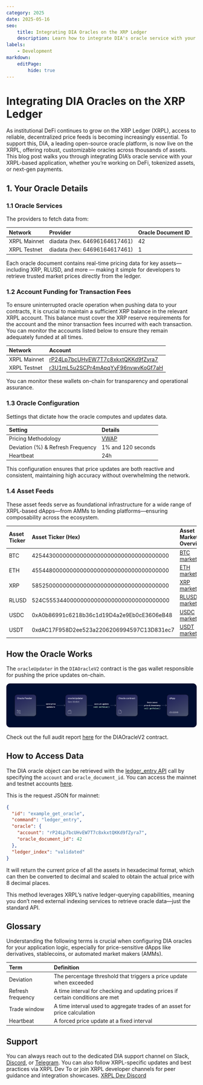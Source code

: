```yaml
---
category: 2025
date: 2025-05-16
seo:
    title: Integrating DIA Oracles on the XRP Ledger
    description: Learn how to integrate DIA's oracle service with your XRPL-based application to fetch up-to-date asset price information, whether you're working on DeFi, tokenized assets, or next-gen payments.
labels:
    - Development
markdown:
    editPage:
        hide: true
---
```

# Integrating DIA Oracles on the XRP Ledger

As institutional DeFi continues to grow on the XRP Ledger (XRPL), access to reliable, decentralized price feeds is becoming increasingly essential. To support this, DIA, a leading open-source oracle platform, is now live on the XRPL, offering robust, customizable oracles across thousands of assets. This blog post walks you through integrating DIA’s oracle service with your XRPL-based application, whether you’re working on DeFi, tokenized assets, or next-gen payments.

<!-- BREAK -->

## 1. Your Oracle Details

### 1.1 Oracle Services

The providers to fetch data from:

| Network | Provider | Oracle Document ID |
|:--------|:---------| :------------------|
| XRPL Mainnet | diadata (hex. 64696164617461) | 42 |
| XRPL Testnet | diadata (hex: 64696164617461) | 1 |

Each oracle document contains real-time pricing data for key assets—including XRP, RLUSD, and more — making it simple for developers to retrieve trusted market prices directly from the ledger.

### 1.2 Account Funding for Transaction Fees

To ensure uninterrupted oracle operation when pushing data to your contracts, it is crucial to maintain a sufficient XRP balance in the relevant XRPL account. This balance must cover the XRP reserve requirements for the account and the minor transaction fees incurred with each transaction. You can monitor the accounts listed below to ensure they remain adequately funded at all times.

| Network      | Account       |
|:-------------|:------------------|
| XRPL Mainnet | [rP24Lp7bcUHvEW7T7c8xkxtQKKd9fZyra7](https://livenet.xrpl.org/accounts/rP24Lp7bcUHvEW7T7c8xkxtQKKd9fZyra7) | 
| XRPL Testnet | [r3U1mL5u2SCPr4mApqYyF96nvwvKoGf7aH](https://testnet.xrpl.org/accounts/r3U1mL5u2SCPr4mApqYyF96nvwvKoGf7aH) |

You can monitor these wallets on-chain for transparency and operational assurance.

### 1.3 Oracle Configuration

Settings that dictate how the oracle computes and updates data.

| Setting      | Details      |
|:-------------|:------------------|
| Pricing Methodology | [VWAP](https://nexus.diadata.org/reference/pricing-methodologies/vwap-volume-weighted-average-price) |
| Deviation (%) & Refresh Frequency | 1% and 120 seconds |
| Heartbeat | 24h |

This configuration ensures that price updates are both reactive and consistent, maintaining high accuracy without overwhelming the network.

### 1.4 Asset Feeds

These asset feeds serve as foundational infrastructure for a wide range of XRPL-based dApps—from AMMs to lending platforms—ensuring composability across the ecosystem.

| Asset Ticker | Asset Ticker (Hex) | Asset Markets Overview |
|:-----------|:----------|:-------------|
| BTC | 4254430000000000000000000000000000000000 | [BTC markets](https://www.diadata.org/app/price/asset/Bitcoin/0x0000000000000000000000000000000000000000/) |
| ETH | 4554480000000000000000000000000000000000 | [ETH markets](https://www.diadata.org/app/price/asset/Ethereum/0x0000000000000000000000000000000000000000/) |
| XRP | 5852500000000000000000000000000000000000 | [XRP markets](https://www.diadata.org/app/price/asset/XRPL/0x0000000000000000000000000000000000000000/) |
| RLUSD | 524C555344000000000000000000000000000000 | [RLUSD markets](https://www.diadata.org/app/price/asset/XRPL/rMxCKbEDwqr76QuheSUMdEGf4B9xJ8m5De/) |
| USDC | 0xA0b86991c6218b36c1d19D4a2e9Eb0cE3606eB48 | [USDC markets](https://www.diadata.org/app/price/asset/Ethereum/0xA0b86991c6218b36c1d19D4a2e9Eb0cE3606eB48/) |
| USDT | 0xdAC17F958D2ee523a2206206994597C13D831ec7 | [USDT markets](https://www.diadata.org/app/price/asset/Ethereum/0xdAC17F958D2ee523a2206206994597C13D831ec7/) |


## How the Oracle Works

The `oracleUpdater` in the `DIAOracleV2` contract is the gas wallet responsible for pushing the price updates on-chain.

![Screenshot: How Dia Oracle Works](/blog/img/dev-reflections-how-dia-oracle-works.png)

Check out the full audit report [here](https://content.gitbook.com/content/TURK2sDMSvoX6oxbS6WA/blobs/vJuu8yMWLXokC7m3aqKg/02_Smart%20Contract%20Audit_DIA_Oracle_v2.pdf) for the DIAOracleV2 contract.


## How to Access Data

The DIA oracle object can be retrieved with the [ledger_entry API](https://xrpl.org/resources/dev-tools/websocket-api-tool#ledger_entry-oracle) call by specifying the `account` and `oracle_document_id`. You can access the mainnet and testnet accounts [here](https://docs.google.com/document/d/1GGLxcKSYlCP-yxrcP5Gzd8nsm-WzcjNvwWMvvJjXwbw/edit?tab=t.0#heading=h.e29ryp9qtwct).

This is the request JSON for mainnet:


```json
{
  "id": "example_get_oracle",
  "command": "ledger_entry",
  "oracle": {
    "account": "rP24Lp7bcUHvEW7T7c8xkxtQKKd9fZyra7",
    "oracle_document_id": 42
  },
  "ledger_index": "validated"
}
```

It will return the current price of all the assets in hexadecimal format, which can then be converted to decimal and scaled to obtain the actual price with 8 decimal places.

This method leverages XRPL’s native ledger-querying capabilities, meaning you don’t need external indexing services to retrieve oracle data—just the standard API.

## Glossary

Understanding the following terms is crucial when configuring DIA oracles for your application logic, especially for price-sensitive dApps like derivatives, stablecoins, or automated market makers (AMMs).

| Term       | Definition  |
|:-----------|:------------|
| Deviation  | The percentage threshold that triggers a price update when exceeded |
| Refresh frequency | A time interval for checking and updating prices if certain conditions are met |
| Trade window | A time interval used to aggregate trades of an asset for price calculation |
| Heartbeat | A forced price update at a fixed interval |

## Support

You can always reach out to the dedicated DIA support channel on Slack, [Discord](https://discord.gg/ZvGjVY5uvs), or [Telegram](https://t.me/diadata_org). You can also follow XRPL-specific updates and best practices via XRPL Dev To or join XRPL developer channels for peer guidance and integration showcases. [XRPL Dev Discord](https://discord.gg/sfX3ERAMjH)